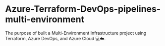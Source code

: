 # Azure-Terraform-DevOps-pipelines-multi-environment
The purpose of built a Multi-Environment Infrastructure project using Terraform, Azure DevOps, and Azure Cloud 💻☁️.
